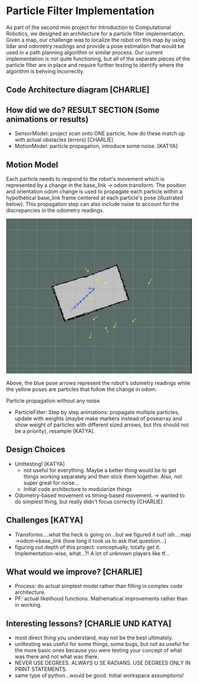 # Particle Filter Implementation
As part of the second mini project for Introduction to Computational Robotics, we designed an architecture for a particle filter implementation. Given a map, our challenge was to localize the robot on this map by using lidar and odometry readings and provide a pose estimation that would be used in a path planning algorithm or similar process. Our current implementation is not quite functioning, but all of the separate pieces of the particle filter are in place and require further testing to identify where the algorithm is behving incorrectly.

## Code Architecture diagram [CHARLIE]

## How did we do? RESULT SECTION (Some animations or results)
- SensorModel: project scan onto ONE particle, how do these match up with actual obstacles (errors) [CHARLIE]
- MotionModel: particle propagation, introduce some noise. [KATYA]

## Motion Model
Each particle needs to respond to the robot's movement which is represented by a change in the base_link -> odom transform. The position and orientation odom change is used to propagate each particle within a hypothetical base_link frame centered at each particle's pose (illustrated below). This propagation step can also include noise to account for the discrepancies in the odometry readings.

![Alt Text](https://github.com/ksoltan/robot_localization/blob/master/robot_localizer/videos/particle_propagation.gif)

Above, the blue pose arrows represent the robot's odometry readings while the yellow poses are particles that follow the change in odom.

Particle propagation without any noise.
- ParticleFilter: Step by step animations: propagate multiple particles, update with weights (maybe make markers instead of posearray and show weight of particles with different sized arrows, but this should not be a priority), resample [KATYA].

## Design Choices
- Unittesting! [KATYA]
  - not useful for everything. Maybe a better thing would be to get things working separately and then stick them together. Also, not super great for noise...
  - Initial code architecture to modularize things
- Odometry-based movement vs timing-based movement. -> wanted to do simplest thing, but really didn't focus correctly [CHARLIE]

## Challenges [KATYA]
- Transforms....what the heck is going on...but we figured it out! ish....map ->odom->base_link (how long it took us to ask that question...)
- figuring out depth of this project: conceptually, totally get it. Implementation-wise, what...?! A lot of unknown players like tf...

## What would we improve? [CHARLIE]
- Process: do actual simplest model rather than filling in complex code architecture.
- PF: actual likelihood functions. Mathematical improvements rather than in working.

## Interesting lessons? [CHARLIE UND KATYA]
- most direct thing you understand, may not be the best ultimately.
- unittesting was useful for some things, some bugs, but not as useful for the more basic ones because you were testing your concept of what was there and not what was there.
- NEVER USE DEGREES. ALWAYS U SE RADIANS. USE DEGREES ONLY IN PRINT STATEMENTS.
- same type of python...would be good. Initial workspace assumptions!
